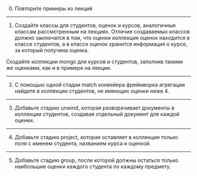 0. Повторите примеры из лекций

---

1.  Создайте классы для студентов, оценок и курсов, аналогичные классам рассмотренным на лекциях. Отличие создаваемых классов должно заключатся в том, что оценки коллекция оценок находится в классе студентов, а в классе оценок хранится информация о курсе, за который получена оценка.

Создайте коллекции mongo для курсов и студентов, заполнив такими же оценками, как и в примере на лекции.

---

2. С помощью одной стадии match конвейера фреймворка агрегации найдите в коллекции студентов, не имеющих оценки ниже 4.

---

3. Добавьте стадию unwind, которая разворачивает документы в коллекции студентов, создавая отдельный документ для каждой оценки.

---

4. Добавьте стадию project, которая оставляет в коллекции только поля с именем студента, названием курса и оценкой.

---

5. Добавьте стадию group, после которой должны остаться только наибольшие оценки каждого студента по каждому предмету.

